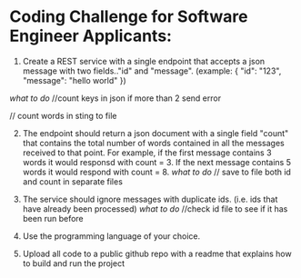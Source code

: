 # Coding Challenge for Software Engineer Applicants:
1. Create a REST service with a single endpoint that accepts a json message with two fields.."id" and "message". (example: { "id": "123", "message": "hello world" })

*what to do*
//count keys in json if more than 2 send error

// count words in sting to file


2. The endpoint should return a json document with a single field "count" that contains the total number of words contained in all the messages received to that point.
For example, if the first message contains 3 words it would responsd with count = 3. If the next message contains 5 words it would respond with count = 8.
*what to do*
// save to file both id and count in separate files


3. The service should ignore messages with duplicate ids. (i.e. ids that have already been processed)
*what to do*
//check id file to see if it has been run before



4. Use the programming language of your choice.

5. Upload all code to a public github repo with a readme that explains how to build and run the project